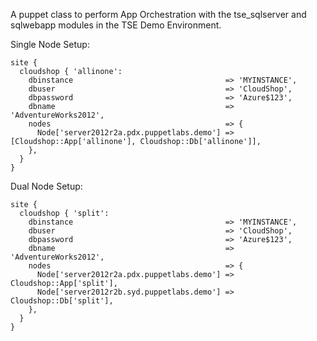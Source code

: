 A puppet class to perform App Orchestration with the tse_sqlserver and sqlwebapp modules in the TSE Demo Environment.

Single Node Setup:

```puppet
site {
  cloudshop { 'allinone':
    dbinstance                                  => 'MYINSTANCE',
    dbuser                                      => 'CloudShop',
    dbpassword                                  => 'Azure$123',
    dbname                                      => 'AdventureWorks2012',
    nodes                                       => {
      Node['server2012r2a.pdx.puppetlabs.demo'] => [Cloudshop::App['allinone'], Cloudshop::Db['allinone']],
    },
  }
}
```
Dual Node Setup:

```puppet
site {
  cloudshop { 'split':
    dbinstance                                  => 'MYINSTANCE',
    dbuser                                      => 'CloudShop',
    dbpassword                                  => 'Azure$123',
    dbname                                      => 'AdventureWorks2012',
    nodes                                       => {
      Node['server2012r2a.pdx.puppetlabs.demo'] => Cloudshop::App['split'],
      Node['server2012r2b.syd.puppetlabs.demo'] => Cloudshop::Db['split'],
    },
  }
}
```
